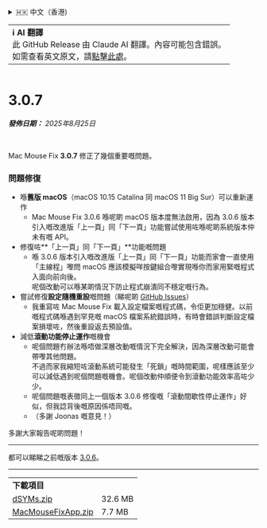 <details>
<summary>🇭🇰 中文（香港)</summary>

[🇬🇧 English (GitHub Release)](https://github.com/noah-nuebling/mac-mouse-fix/releases/tag/3.0.7)\
[🇩🇪 Deutsch](https://redirect.macmousefix.com/?target=mmf-release&tag=3.0.7&locale=de)\
[🇻🇳 Tiếng Việt](https://redirect.macmousefix.com/?target=mmf-release&tag=3.0.7&locale=vi)\
[🇨🇳 中文 (简体)](https://redirect.macmousefix.com/?target=mmf-release&tag=3.0.7&locale=zh-Hans)\
[🇨🇳 中文 (繁體)](https://redirect.macmousefix.com/?target=mmf-release&tag=3.0.7&locale=zh-Hant)\
**🇭🇰 中文（香港)**\
[🇰🇷 한국어](https://redirect.macmousefix.com/?target=mmf-release&tag=3.0.7&locale=ko)\
[Help translate Mac Mouse Fix to different languages!](https://github.com/noah-nuebling/mac-mouse-fix/discussions/731)
</details>
<table align=><td>
<b>ℹ️ AI 翻譯</b><br>
此 GitHub Release 由 Claude AI 翻譯。內容可能包含錯誤。<br>
如需查看英文原文，請<a href="https://github.com/noah-nuebling/mac-mouse-fix/releases/tag/3.0.7">點擊此處</a>。
</td></table>

<table></table>

# 3.0.7
***發佈日期：** 2025年8月25日*

<br>

Mac Mouse Fix **3.0.7** 修正了幾個重要嘅問題。

### 問題修復

- 喺**舊版 macOS**（macOS 10.15 Catalina 同 macOS 11 Big Sur）可以重新運作
    - Mac Mouse Fix 3.0.6 喺呢啲 macOS 版本度無法啟用，因為 3.0.6 版本引入嘅改進版「上一頁」同「下一頁」功能嘗試使用咗喺呢啲系統版本仲未有嘅 API。
- 修復咗**「上一頁」同「下一頁」**功能嘅問題
    - 喺 3.0.6 版本引入嘅改進版「上一頁」同「下一頁」功能而家會一直使用「主線程」嚟問 macOS 應該模擬咩按鍵組合嚟實現喺你而家用緊嘅程式入面向前向後。\
    呢個改動可以喺某啲情況下防止程式崩潰同不穩定嘅行為。
- 嘗試修復**設定隨機重設**嘅問題（睇呢啲 [GitHub Issues](https://github.com/noah-nuebling/mac-mouse-fix/issues?q=is%3Aissue%20label%3A%22Config%20Reset%20Intermittently%22)）
    - 我重寫咗 Mac Mouse Fix 載入設定檔案嘅程式碼，令佢更加穩健。以前嘅程式碼喺遇到罕見嘅 macOS 檔案系統錯誤時，有時會錯誤判斷設定檔案損壞咗，然後重設返去預設值。
- 減低**滾動功能停止運作**嘅機會
    - 呢個問題冇辦法喺唔做深層改動嘅情況下完全解決，因為深層改動可能會帶嚟其他問題。\
    不過而家我縮短咗滾動系統可能發生「死鎖」嘅時間範圍，呢樣應該至少可以減低遇到呢個問題嘅機會。呢個改動仲順便令到滾動功能效率高咗少少。
    - 呢個問題嘅表徵同上一個版本 3.0.6 修復嘅「滾動間歇性停止運作」好似，但我諗背後嘅原因係唔同嘅。
    - （多謝 Joonas 嘅意見！）

多謝大家報告呢啲問題！

---

都可以睇睇之前嘅版本 [3.0.6](https://redirect.macmousefix.com/?target=mmf-release&tag=3.0.6&locale=zh-HK)。

---

<table align="start">
<tr>
    <td colspan=2>
        <b>下載項目</b>
    </td>
</tr>
<tr>
    <td><a href="https://github.com/noah-nuebling/mac-mouse-fix/releases/download/3.0.7/dSYMs.zip">dSYMs.zip</a></td>
    <td>32.6 MB</td>
</tr>
<tr>
    <td><a href="https://github.com/noah-nuebling/mac-mouse-fix/releases/download/3.0.7/MacMouseFixApp.zip">MacMouseFixApp.zip</a></td>
    <td>7.7 MB</td>
</tr>
</table>
